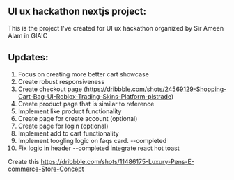 ## UI ux hackathon nextjs project:

This is the project I've created for UI ux hackathon organized by Sir Ameen Alam in GIAIC


## Updates:
1. Focus on creating more better cart showcase
2. Create robust responsiveness 
3. Create checkout page (https://dribbble.com/shots/24569129-Shopping-Cart-Bag-UI-Roblox-Trading-Skins-Platform-plstrade)
4. Create product page that is similar to reference
4. Implement like product functionality
5. Create page for create account (optional)
6. Create page for login (optional)
3. Implement add to cart functionality
4. Implement toogling logic on faqs card. --completed
5. Fix logic in header --completed
integrate react hot toast


Create this
https://dribbble.com/shots/11486175-Luxury-Pens-E-commerce-Store-Concept